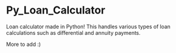 ﻿# Py_Loan_Calculator
Loan calculator made in Python! This handles various types of loan calculations such as differential and annuity payments.

More to add :)
